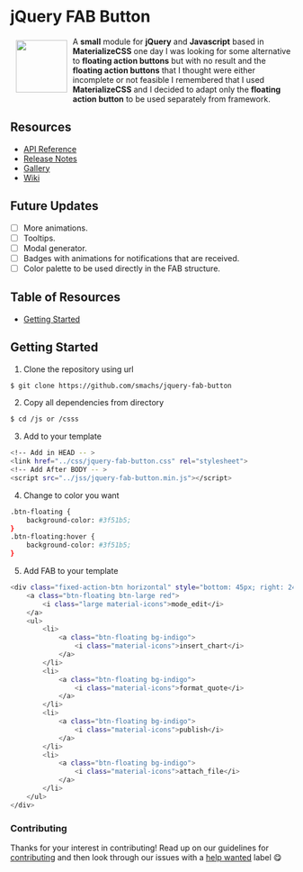 # jQuery FAB Button

<a href="https://github.com/smachs/jquery-fab-button"><img  width="91px" height="93px" src="https://s3-sa-east-1.amazonaws.com/fujikawa-cloud-hosting/gabriel/work/open-source/design/jquery-fab-button/lifesaver.svg" align="left" align="left" hspace="10" vspace="6"></a>
A **small** module for **jQuery** and **Javascript** based in **MaterializeCSS** one day I was looking for some alternative to **floating action buttons** but with no result and the **floating action buttons** that I thought were either incomplete or not feasible I remembered that I used **MaterializeCSS** and I decided to adapt only the **floating action button** to be used separately from framework.

## Resources

* [API Reference](https://materializecss.com/floating-action-button.html)
* [Release Notes](https://github.com/smachs/jquery-fab-button/releases)
* [Gallery]()
* [Wiki](https://github.com/smachs/jquery-fab-button/wiki)

## Future Updates
* [ ] More animations.
* [ ] Tooltips.
* [ ] Modal generator.
* [ ] Badges with animations for notifications that are received.
* [ ] Color palette to be used directly in the FAB structure.

## Table of Resources

* [Getting Started](#getting-started)

## Getting Started

1. Clone the repository using url

```bash
$ git clone https://github.com/smachs/jquery-fab-button
```

2. Copy all dependencies from directory

```bash
$ cd /js or /csss
```

3. Add to your template

```bash
<!-- Add in HEAD -- >
<link href="../css/jquery-fab-button.css" rel="stylesheet">
<!-- Add After BODY -- >
<script src="../jss/jquery-fab-button.min.js"></script>
```

4. Change to color you want

```bash
.btn-floating {
    background-color: #3f51b5;
}
.btn-floating:hover {
    background-color: #3f51b5;
}
```

5. Add FAB to your template

```bash
<div class="fixed-action-btn horizontal" style="bottom: 45px; right: 24px;">
    <a class="btn-floating btn-large red">
        <i class="large material-icons">mode_edit</i>
    </a>
    <ul>
        <li>
            <a class="btn-floating bg-indigo">
                <i class="material-icons">insert_chart</i>
            </a>
        </li>
        <li>
            <a class="btn-floating bg-indigo">
                <i class="material-icons">format_quote</i>
            </a>
        </li>
        <li>
            <a class="btn-floating bg-indigo">
                <i class="material-icons">publish</i>
            </a>
        </li>
        <li>
            <a class="btn-floating bg-indigo">
                <i class="material-icons">attach_file</i>
            </a>
        </li>
    </ul>
</div>
```

### Contributing

Thanks for your interest in contributing! Read up on our guidelines for
[contributing](https://github.com/smachs/jquery-fab-button/blob/master/CONTRIBUTING.md)
and then look through our issues with a [help wanted](https://github.com/smachs/jquery-fab-button/issues?q=how-to-help-project)
label :yum:
